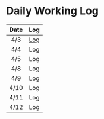 # Daily Working Log
| Date | Log |
|:---:|:---:|
|4/3|[Log](Daily%20Working%20Log%20/4.3.md)|
|4/4|Log|
|4/5|Log|
|4/8|Log|
|4/9|Log|
|4/10|Log|
|4/11|Log|
|4/12|Log|
